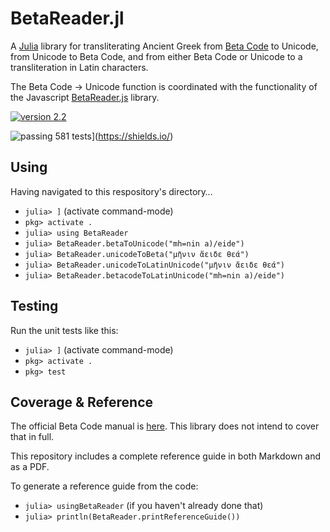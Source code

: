 # BetaReader.jl

A [Julia](https://julialang.org) library for transliterating Ancient Greek from [Beta Code](https://stephanus.tlg.uci.edu/encoding/BCM.pdf) to Unicode, from Unicode to Beta Code, and from either Beta Code or Unicode to a transliteration in Latin characters.

The Beta Code → Unicode function is coordinated with the functionality of the Javascript [BetaReader.js](https://github.com/Eumaeus/BetaReader.js) library.


[![version 2.2](https://img.shields.io/badge/version-2.2-blue.svg)](https://shields.io/) 

![passing 581 tests](https://img.shields.io/badge/passing-581-tests-green.svg)](https://shields.io/)



## Using

Having navigated to this respository's directory…

- `julia> ]` (activate command-mode)
- `pkg> activate .`
- `julia> using BetaReader`
- `julia> BetaReader.betaToUnicode("mh=nin a)/eide")`
- `julia> BetaReader.unicodeToBeta("μῆνιν ἄειδε θεά")`
- `julia> BetaReader.unicodeToLatinUnicode("μῆνιν ἄειδε θεά")`
- `julia> BetaReader.betacodeToLatinUnicode("mh=nin a)/eide")`


## Testing

Run the unit tests like this:

- `julia> ]` (activate command-mode)
- `pkg> activate .`
- `pkg> test`

## Coverage & Reference

The official Beta Code manual is [here](https://stephanus.tlg.uci.edu/encoding/BCM.pdf). This library does not intend to cover that in full.

This repository includes a complete reference guide in both Markdown and as a PDF.

To generate a reference guide from the code:

- `julia> usingBetaReader` (if you haven't already done that)
- `julia> println(BetaReader.printReferenceGuide())`
